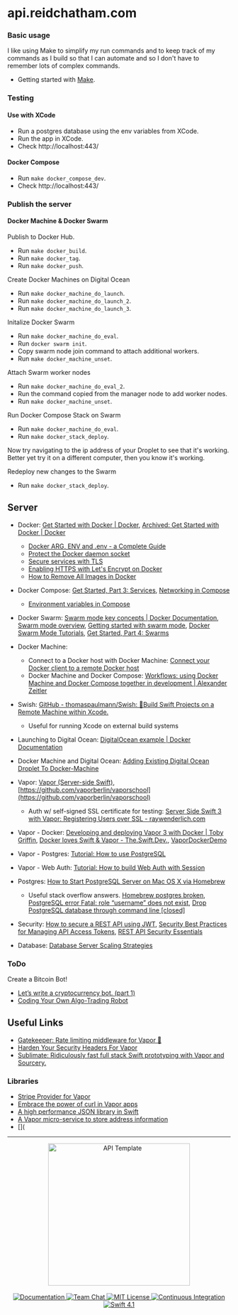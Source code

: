 # api.reidchatham.com

### Basic usage

I like using Make to simplify my run commands and to keep track of my commands as I build so that I can automate and so I don't have to remember lots of complex commands.
- Getting started with [Make](https://www.cs.oberlin.edu/~kuperman/help/make.html).

### Testing

#### Use with XCode

- Run a postgres database using the env variables from XCode.
- Run the app in XCode.
- Check http://localhost:443/

#### Docker Compose

- Run `make docker_compose_dev`.
- Check http://localhost:443/

### Publish the server

#### Docker Machine & Docker Swarm

Publish to Docker Hub.
- Run `make docker_build`.
- Run `make docker_tag`.
- Run `make docker_push`.

Create Docker Machines on Digital Ocean
- Run `make docker_machine_do_launch`.
- Run `make docker_machine_do_launch_2`.
- Run `make docker_machine_do_launch_3`.

Initalize Docker Swarm
- Run `make docker_machine_do_eval`.
- Run `docker swarm init`.
- Copy swarm node join command to attach additional workers.
- Run `make docker_machine_unset`.

Attach Swarm worker nodes
- Run `make docker_machine_do_eval_2`.
- Run the command copied from the manager node to add worker nodes.
- Run `make docker_machine_unset`.

Run Docker Compose Stack on Swarm
- Run `make docker_machine_do_eval`.
- Run `make docker_stack_deploy`.

Now try navigating to the ip address of your Droplet to see that it's working. Better yet try it on a different computer, then you know it's working.

Redeploy new changes to the Swarm
- Run `make docker_stack_deploy`.


## Server
- Docker: [Get Started with Docker | Docker](https://www.docker.com/get-started), [Archived: Get Started with Docker | Docker](https://github.com/rchatham/docker.github.io/tree/master/get-started)
	* [Docker ARG, ENV and .env - a Complete Guide](https://vsupalov.com/docker-arg-env-variable-guide/)
	* [Protect the Docker daemon socket](https://docs.docker.com/engine/security/https/)
	* [Secure services with TLS](https://docs.docker.com/ee/ucp/interlock/usage/tls/)
	* [Enabling HTTPS with Let's Encrypt on Docker](https://medium.com/bros/enabling-https-with-lets-encrypt-over-docker-9cad06bdb82b)
	* [How to Remove All Images in Docker](https://www.hostinger.com/tutorials/docker-remove-all-images-tutorial/#Using-Docker-Remove-Images)

- Docker Compose: [Get Started, Part 3: Services](https://github.com/rchatham/docker.github.io/blob/master/get-started/part3.md), [Networking in Compose](https://docs.docker.com/compose/networking/)
	* [Environment variables in Compose](https://docs.docker.com/compose/environment-variables/)

- Docker Swarm: [Swarm mode key concepts | Docker Documentation](https://docs.docker.com/engine/swarm/key-concepts/), [Swarm mode overview](https://docs.docker.com/engine/swarm/#swarm-mode-cli-commands), [Getting started with swarm mode](https://docs.docker.com/engine/swarm/swarm-tutorial/), [Docker Swarm Mode Tutorials](https://github.com/docker/labs/tree/master/swarm-mode), [Get Started, Part 4: Swarms](https://docs.docker.com/v17.09/get-started/part4/)

- Docker Machine:
	* Connect to a Docker host with Docker Machine: [Connect your Docker client to a remote Docker host](https://www.kevinkuszyk.com/2016/11/28/connect-your-docker-client-to-a-remote-docker-host/)
	* Docker Machine and Docker Compose: [Workflows: using Docker Machine and Docker Compose together in development | Alexander Zeitler](https://alexanderzeitler.com/articles/docker-machine-and-docker-compose-developer-workflows/)

- Swish: [GitHub - thomaspaulmann/Swish: 👷Build Swift Projects on a Remote Machine within Xcode.](https://github.com/thomaspaulmann/Swish)
	* Useful for running Xcode on external build systems

- Launching to Digital Ocean: [DigitalOcean example | Docker Documentation](https://docs.docker.com/machine/examples/ocean/)

- Docker Machine and Digital Ocean: [Adding Existing Digital Ocean Droplet To Docker-Machine](https://medium.com/rayn-studios/adding-existing-digital-ocean-droplet-to-docker-machine-93dfb28e1d96)

- Vapor: [Vapor (Server-side Swift)](https://vapor.codes), [https://github.com/vaporberlin/vaporschool](https://github.com/vaporberlin/vaporschool)
	* Auth w/ self-signed SSL certificate for testing: [Server Side Swift 3 with Vapor: Registering Users over SSL - raywenderlich.com](https://www.youtube.com/watch?v=mAiZTB-ZEDY)

- Vapor - Docker: [Developing and deploying Vapor 3 with Docker | Toby Griffin](https://tobygriffin.dev/2018/05/14/developing-deploying-vapor-docker.html), [Docker loves Swift & Vapor - The.Swift.Dev.](https://theswiftdev.com/2018/11/15/docker-loves-swift-and-vapor/), [VaporDockerDemo](https://github.com/tylermilner/VaporDockerDemo)

- Vapor - Postgres: [Tutorial: How to use PostgreSQL](https://medium.com/@martinlasek/tutorial-how-to-use-postgresql-efb62a434cc5)

- Vapor - Web Auth: [Tutorial: How to build Web Auth with Session](https://medium.com/@martinlasek/tutorial-how-to-build-web-auth-with-session-f9f64ba49830)

- Postgres: [How to Start PostgreSQL Server on Mac OS X via Homebrew](https://chartio.com/resources/tutorials/how-to-start-postgresql-server-on-mac-os-x/)
	* Useful stack overflow answers. [Homebrew postgres broken](https://stackoverflow.com/questions/27700596/homebrew-postgres-broken), [PostgreSQL error Fatal: role “username” does not exist](https://stackoverflow.com/questions/28276706/postgresql-error-fatal-role-username-does-not-exist), [Drop PostgreSQL database through command line [closed]](https://stackoverflow.com/questions/7073773/drop-postgresql-database-through-command-line)

- Security: [How to secure a REST API using JWT](https://blog.logrocket.com/how-to-secure-a-rest-api-using-jwt-7efd83e71432/), [Security Best Practices for Managing API Access Tokens](https://dzone.com/articles/security-best-practices-for-managing-api-access-to), [REST API Security Essentials](https://restfulapi.net/security-essentials/)

- Database: [Database Server Scaling Strategies](https://realscale.cloud66.com/database-server-scaling-strategies/)

### ToDo

Create a Bitcoin Bot!
- [Let’s write a cryptocurrency bot. (part 1)](https://medium.com/@joeldg/an-advanced-tutorial-a-new-crypto-currency-trading-bot-boilerplate-framework-e777733607ae)
- [Coding Your Own Algo-Trading Robot](https://www.investopedia.com/articles/active-trading/081315/how-code-your-own-algo-trading-robot.asp)

## Useful Links
- [Gatekeeper: Rate limiting middleware for Vapor 👮](https://github.com/nodes-vapor/gatekeeper)
- [Harden Your Security Headers For Vapor](https://github.com/brokenhandsio/VaporSecurityHeaders)
- [Sublimate: Ridiculously fast full stack Swift prototyping with Vapor and Sourcery.](https://github.com/gabrielepalma/sublimate)

### Libraries
- [Stripe Provider for Vapor](https://github.com/vapor-community/stripe-provider)
- [Embrace the power of curl in Vapor apps](https://github.com/vzsg/Curly)
- [A high performance JSON library in Swift](https://github.com/Ikiga/IkigaJSON)
- [A Vapor micro-service to store address information](https://github.com/Ikiga/IkigaJSON)
- [](

---
<p align="center">
    <img src="https://user-images.githubusercontent.com/1342803/36623515-7293b4ec-18d3-11e8-85ab-4e2f8fb38fbd.png" width="320" alt="API Template">
    <br>
    <br>
    <a href="http://docs.vapor.codes/3.0/">
        <img src="http://img.shields.io/badge/read_the-docs-2196f3.svg" alt="Documentation">
    </a>
    <a href="https://discord.gg/vapor">
        <img src="https://img.shields.io/discord/431917998102675485.svg" alt="Team Chat">
    </a>
    <a href="LICENSE">
        <img src="http://img.shields.io/badge/license-MIT-brightgreen.svg" alt="MIT License">
    </a>
    <a href="https://circleci.com/gh/vapor/api-template">
        <img src="https://circleci.com/gh/vapor/api-template.svg?style=shield" alt="Continuous Integration">
    </a>
    <a href="https://swift.org">
        <img src="http://img.shields.io/badge/swift-4.1-brightgreen.svg" alt="Swift 4.1">
    </a>
</p>
